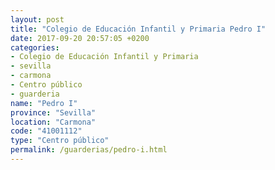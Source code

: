 ```yaml
---
layout: post
title: "Colegio de Educación Infantil y Primaria Pedro I"
date: 2017-09-20 20:57:05 +0200
categories:
- Colegio de Educación Infantil y Primaria
- sevilla
- carmona
- Centro público
- guarderia
name: "Pedro I"
province: "Sevilla"
location: "Carmona"
code: "41001112"
type: "Centro público"
permalink: /guarderias/pedro-i.html
---
```

